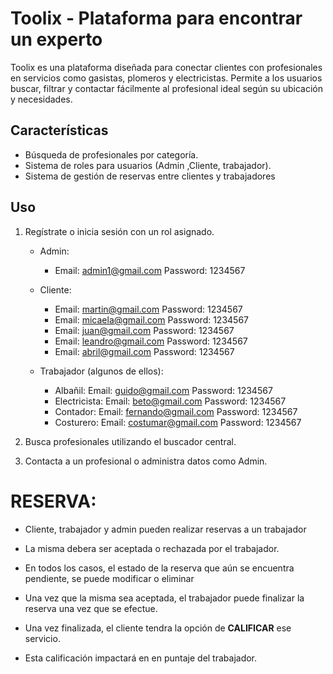 # Toolix - Plataforma para encontrar un experto

 Toolix es una plataforma diseñada para conectar clientes con profesionales en servicios como gasistas, plomeros y electricistas. Permite a los usuarios buscar, filtrar y contactar fácilmente al profesional ideal según su ubicación y necesidades.

## Características
- Búsqueda de profesionales por categoría.
- Sistema de roles para usuarios (Admin ,Cliente, trabajador).
- Sistema de gestión de reservas entre clientes y trabajadores

## Uso
1. Regístrate o inicia sesión con un rol asignado.
    - Admin: 
        - Email: admin1@gmail.com Password: 1234567
    
    - Cliente:
        - Email: martin@gmail.com Password: 1234567
        - Email: micaela@gmail.com Password: 1234567
        - Email: juan@gmail.com Password: 1234567
        - Email: leandro@gmail.com Password: 1234567
        - Email: abril@gmail.com Password: 1234567


    - Trabajador (algunos de ellos):
        - Albañil: Email: guido@gmail.com Password: 1234567
        - Electricista: Email: beto@gmail.com Password: 1234567
        - Contador: Email: fernando@gmail.com Password: 1234567
        - Costurero: Email: costumar@gmail.com Password: 1234567
        
 
2. Busca profesionales utilizando el buscador central.
3. Contacta a un profesional o administra datos como Admin.

# RESERVA:
- Cliente, trabajador y admin pueden realizar reservas a un trabajador

- La misma debera ser aceptada o rechazada por el trabajador. 

- En todos los casos, el estado de la reserva que aún se encuentra pendiente, se puede modificar o eliminar 

- Una vez que la misma sea aceptada, el trabajador puede finalizar la reserva una vez que se efectue.

- Una vez finalizada, el cliente tendra la opción de **CALIFICAR** ese servicio.

- Esta calificación impactará en en puntaje del trabajador.
